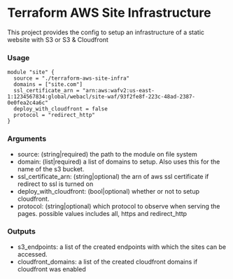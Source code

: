 # Terraform AWS Site Infrastructure
This project provides the config to setup an infrastructure of a static website with S3 or S3 & Cloudfront


### Usage
```
module "site" {
  source = "./terraform-aws-site-infra"
  domains = ["site.com"]
  ssl_certificate_arn = "arn:aws:wafv2:us-east-1:1234567834:global/webacl/site-waf/93f2fe8f-223c-48ad-2387-0e0fea2c4a6c"
  deploy_with_cloudfront = false
  protocol = "redirect_http"
}
```

### Arguments
- source: (string|required) the path to the module on file system
- domain: (list|required) a list of domains to setup. Also uses this for the name of the s3 bucket.
- ssl_certificate_arn: (string|optional) the arn of aws ssl certificate if redirect to ssl is turned on
- deploy_with_cloudfront: (bool|optional) whether or not to setup cloudfront.
- protocol: (string|optional) which protocol to observe when serving the pages. possible values includes all, https and redirect_http

### Outputs
- s3_endpoints: a list of the created endpoints with which the sites can be accessed.
- cloudfront_domains: a list of the created cloudfront domains if cloudfront was enabled
